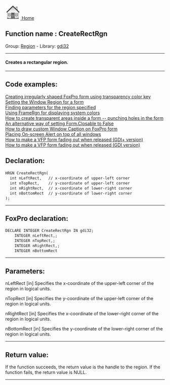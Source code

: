 [<img src="../../images/home.png"> Home ](https://github.com/VFPX/Win32API)  

## Function name : CreateRectRgn
Group: [Region](../../functions_group.md#Region)  -  Library: [gdi32](../../../libraries.md#gdi32)  
***  


#### Creates a rectangular region.
***  


## Code examples:
[Creating irregularly shaped FoxPro form using transparency color key](../../samples/sample_033.md)  
[Setting the Window Region for a form](../../samples/sample_120.md)  
[Finding parameters for the region specified](../../samples/sample_124.md)  
[Using FrameRgn for displaying system colors](../../samples/sample_125.md)  
[How to create transparent areas inside a form -- punching holes in the form](../../samples/sample_126.md)  
[An alternative way of setting Form.Closable to False](../../samples/sample_127.md)  
[How to draw custom Window Caption on FoxPro form](../../samples/sample_499.md)  
[Placing On-screen Alert on top of all windows](../../samples/sample_504.md)  
[How to make a VFP form fading out when released (GDI+ version)](../../samples/sample_527.md)  
[How to make a VFP form fading out when released (GDI version)](../../samples/sample_528.md)  

## Declaration:
```foxpro  
HRGN CreateRectRgn(
  int nLeftRect,   // x-coordinate of upper-left corner
  int nTopRect,    // y-coordinate of upper-left corner
  int nRightRect,  // x-coordinate of lower-right corner
  int nBottomRect  // y-coordinate of lower-right corner
);  
```  
***  


## FoxPro declaration:
```foxpro  
DECLARE INTEGER CreateRectRgn IN gdi32;
	INTEGER nLeftRect,;
	INTEGER nTopRect,;
	INTEGER nRightRect,;
	INTEGER nBottomRect  
```  
***  


## Parameters:
nLeftRect 
[in] Specifies the x-coordinate of the upper-left corner of the region in logical units. 

nTopRect 
[in] Specifies the y-coordinate of the upper-left corner of the region in logical units. 

nRightRect 
[in] Specifies the x-coordinate of the lower-right corner of the region in logical units. 

nBottomRect 
[in] Specifies the y-coordinate of the lower-right corner of the region in logical units.  
***  


## Return value:
If the function succeeds, the return value is the handle to the region. If the function fails, the return value is NULL. 
  
***  

